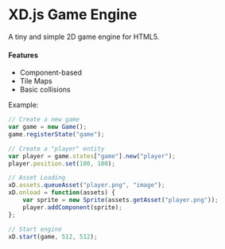 XD.js Game Engine
==============
A tiny and simple 2D game engine for HTML5.

#### Features
- Component-based
- Tile Maps
- Basic collisions

Example:
```js
// Create a new game
var game = new Game();
game.registerState("game");

// Create a "player" entity
var player = game.states["game"].new("player");
player.position.set(100, 100);

// Asset Loading
xD.assets.queueAsset("player.png", "image");
xD.onload = function(assets) {
	var sprite = new Sprite(assets.getAsset("player.png"));
	player.addComponent(sprite);
};

// Start engine
xD.start(game, 512, 512);

```